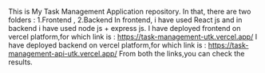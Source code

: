 This is My Task Management Application repository.
In that, there are two folders : 1.Frontend , 2.Backend
In frontend, i have used React js and in backend i have used node js + express js.
I have deployed frontend on vercel platform,for which link is : https://task-management-utk.vercel.app/
I have deployed backend on vercel platform,for which link is : https://task-management-api-utk.vercel.app/
From both the links,you can check the results.
